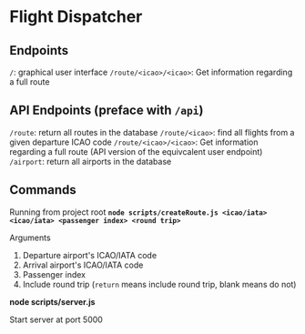 # Flight Dispatcher

## Endpoints
`/`: graphical user interface
`/route/<icao>/<icao>`: Get information regarding a full route

## API Endpoints (preface with `/api`)
`/route`: return all routes in the database
`/route/<icao>`: find all flights from a given departure ICAO code
`/route/<icao>/<icao>`: Get information regarding a full route (API version of the equivcalent user endpoint)
`/airport`: return all airports in the database

## Commands
Running from project root
**`node scripts/createRoute.js <icao/iata> <icao/iata> <passenger index> <round trip>`**

Arguments
1. Departure airport's ICAO/IATA code
2. Arrival airport's ICAO/IATA code
3. Passenger index
4. Include round trip (`return` means include round trip, blank means do not)

**node scripts/server.js**

Start server at port 5000